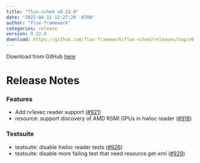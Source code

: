 ```yaml
---
title: "flux-sched v0.22.0"
date: "2022-04-11 12:27:20 -0700"
author: "flux-framework"
categories: release
version: 0.22.0
download: https://github.com/flux-framework/flux-sched/releases/tag/v0.22.0
---
```


Download from GitHub [here](https://github.com/flux-framework/flux-sched/releases/tag/v0.22.0)

# Release Notes

### Features

 * Add rv1exec reader support ([#921](https://github.com/flux-framework/flux-sched/issues/921))
 * resource: support discovery of AMD RSMI GPUs in hwloc reader ([#918](https://github.com/flux-framework/flux-sched/issues/918))

### Testsuite

 * testsuite: disable hwloc reader tests ([#926](https://github.com/flux-framework/flux-sched/issues/926))
 * testsuite: disable more failing test that need resource.get-xml ([#929](https://github.com/flux-framework/flux-sched/issues/929))


